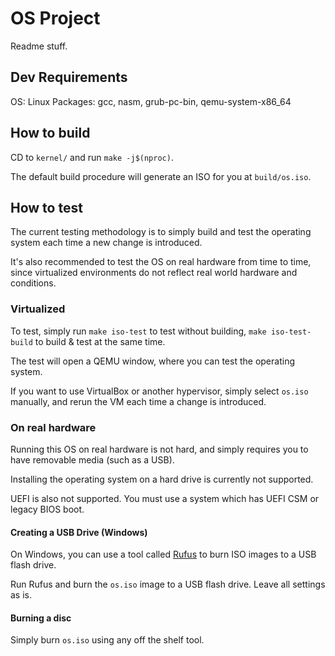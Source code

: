 # OS Project

Readme stuff.

## Dev Requirements

OS: Linux
Packages: gcc, nasm, grub-pc-bin, qemu-system-x86_64

## How to build

CD to `kernel/` and run `make -j$(nproc)`.

The default build procedure will generate an ISO for you at `build/os.iso`.

## How to test
The current testing methodology is to simply build and test the operating system each time a new change is introduced.

It's also recommended to test the OS on real hardware from time to time, since virtualized environments do not reflect real world hardware and conditions.

### Virtualized
To test, simply run `make iso-test` to test without building, `make iso-test-build` to build & test at the same time.

The test will open a QEMU window, where you can test the operating system.

If you want to use VirtualBox or another hypervisor, simply select `os.iso` manually, and rerun the VM each time a change is introduced.

### On real hardware

Running this OS on real hardware is not hard, and simply requires you to have removable media (such as a USB).

Installing the operating system on a hard drive is currently not supported.

UEFI is also not supported. You must use a system which has UEFI CSM or legacy BIOS boot.

#### Creating a USB Drive (Windows)
On Windows, you can use a tool called [Rufus](https://rufus.ie/) to burn ISO images to a USB flash drive.

Run Rufus and burn the `os.iso` image to a USB flash drive. Leave all settings as is.

#### Burning a disc

Simply burn `os.iso` using any off the shelf tool.